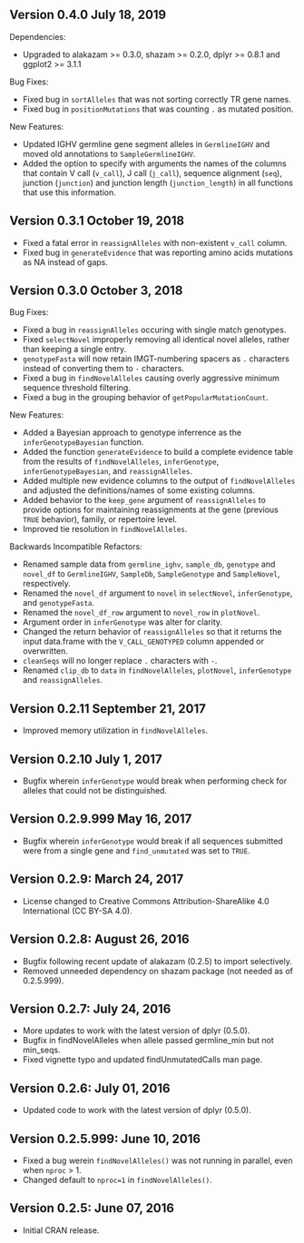 Version 0.4.0 July 18, 2019
-------------------------------------------------------------------------------

Dependencies:

+ Upgraded to alakazam >= 0.3.0, shazam >= 0.2.0, dplyr >= 0.8.1 and ggplot2 >= 3.1.1

Bug Fixes:

+ Fixed bug in `sortAlleles` that was not sorting correctly TR gene names.
+ Fixed bug in `positionMutations` that was counting `.` as mutated position.

New Features:

+ Updated IGHV germline gene segment alleles in `GermlineIGHV` and moved
  old annotations to `SampleGermlineIGHV`.
+ Added the option to specify with arguments the names of the columns that
  contain V call (`v_call`), J call (`j_call`), sequence alignment (`seq`),
  junction (`junction`) and junction length (`junction_length`) in all functions
  that use this information.


Version 0.3.1 October 19, 2018
-------------------------------------------------------------------------------

+ Fixed a fatal error in `reassignAlleles` with non-existent `v_call` column.
+ Fixed bug in `generateEvidence` that was reporting amino acids mutations as 
  NA instead of gaps.
  
  
Version 0.3.0 October 3, 2018
-------------------------------------------------------------------------------

Bug Fixes:

+ Fixed a bug in `reassignAlleles` occuring with single match genotypes.
+ Fixed `selectNovel` improperly removing all identical novel alleles, rather 
  than keeping a single entry.
+ `genotypeFasta` will now retain IMGT-numbering spacers as `.` characters
  instead of converting them to `-` characters.
+ Fixed a bug in `findNovelAlleles` causing overly aggressive minimum sequence 
  threshold filtering.
+ Fixed a bug in the grouping behavior of `getPopularMutationCount`.
  
New Features:

+ Added a Bayesian approach to genotype inferrence as the 
  `inferGenotypeBayesian` function.
+ Added the function `generateEvidence` to build a complete evidence table
  from the results of `findNovelAlleles`, `inferGenotype`, 
  `inferGenotypeBayesian`, and `reassignAlleles`.
+ Added multiple new evidence columns to the output of `findNovelAlleles`
  and adjusted the definitions/names of some existing columns.
+ Added behavior to the `keep_gene` argument of `reassignAlleles` to provide
  options for maintaining reassignments at the gene (previous `TRUE` behavior), 
  family, or repertoire level.
+ Improved tie resolution in `findNovelAlleles`.
  
Backwards Incompatible Refactors:

+ Renamed sample data from `germline_ighv`, `sample_db`, `genotype` and 
  `novel_df` to `GermlineIGHV`, `SampleDb`, `SampleGenotype` and `SampleNovel`,
  respectively.
+ Renamed the `novel_df` argument to `novel` in `selectNovel`, `inferGenotype`,
  and `genotypeFasta`.
+ Renamed the `novel_df_row` argument to `novel_row` in `plotNovel`.
+ Argument order in `inferGenotype` was alter for clarity.
+ Changed the return behavior of `reassignAlleles` so that it returns the 
  input data.frame with the `V_CALL_GENOTYPED` column appended or overwritten.
+ `cleanSeqs` will no longer replace `.` characters with `-`.
+ Renamed `clip_db` to `data` in `findNovelAlleles`, `plotNovel`, 
  `inferGenotype` and `reassignAlleles`.


Version 0.2.11 September 21, 2017
-------------------------------------------------------------------------------

+ Improved memory utilization in `findNovelAlleles`.

  
Version 0.2.10 July 1, 2017
-------------------------------------------------------------------------------

+ Bugfix wherein `inferGenotype` would break when performing check for alleles
  that could not be distinguished.


Version 0.2.9.999 May 16, 2017
-------------------------------------------------------------------------------

+ Bugfix wherein `inferGenotype` would break if all sequences submitted were
  from a single gene and `find_unmutated` was set to `TRUE`.


Version 0.2.9: March 24, 2017
-------------------------------------------------------------------------------

+ License changed to Creative Commons Attribution-ShareAlike 4.0 International
(CC BY-SA 4.0).


Version 0.2.8: August 26, 2016
-------------------------------------------------------------------------------

+ Bugfix following recent update of alakazam (0.2.5) to import selectively.
+ Removed unneeded dependency on shazam package (not needed as of 0.2.5.999).


Version 0.2.7:  July 24, 2016
-------------------------------------------------------------------------------

+ More updates to work with the latest version of dplyr (0.5.0).
+ Bugfix in findNovelAlleles when allele passed germline_min but not min_seqs.
+ Fixed vignette typo and updated findUnmutatedCalls man page.


Version 0.2.6:  July 01, 2016
-------------------------------------------------------------------------------

+ Updated code to work with the latest version of dplyr (0.5.0).


Version 0.2.5.999:  June 10, 2016
-------------------------------------------------------------------------------

+ Fixed a bug werein `findNovelAlleles()` was not running in parallel, even 
  when `nproc` > 1.
+ Changed default to `nproc=1` in `findNovelAlleles()`.

Version 0.2.5:  June 07, 2016
-------------------------------------------------------------------------------

+ Initial CRAN release.
